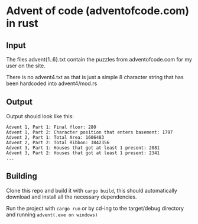 # Advent of code (adventofcode.com) in rust

## Input

The files advent{1..6}.txt contain the puzzles from adventofcode.com for my user on the site.

There is no advent4.txt as that is just a simple 8 character string that has been hardcoded into advent4/mod.rs

## Output

Output should look like this:

```
Advent 1, Part 1: Final floor: 280
Advent 1, Part 2: Character position that enters basement: 1797
Advent 2, Part 1: Total Area: 1606483
Advent 2, Part 2: Total Ribbon: 3842356
Advent 3, Part 1: Houses that got at least 1 present: 2081
Advent 3, Part 2: Houses that got at least 1 present: 2341
...

```

## Building

Clone this repo and build it with ```cargo build```, this should automatically download and install all the necessary dependencies.

Run the project with ```cargo run``` or by cd-ing to the target/debug directory and running ```advent(.exe on windows)```
